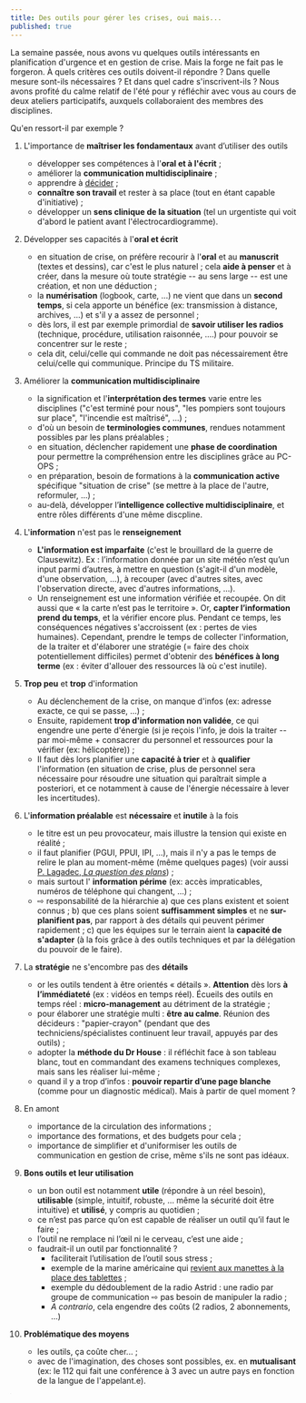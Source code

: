 ```yaml
---
title: Des outils pour gérer les crises, oui mais...
published: true
---
```


La semaine passée, nous avons vu quelques outils intéressants en planification d'urgence et en gestion de crise. Mais la forge ne fait pas le forgeron. À quels critères ces outils doivent-il répondre ? Dans quelle mesure sont-ils nécessaires ? Et dans quel cadre s'inscrivent-ils ? Nous avons profité du calme relatif de l'été pour y réfléchir avec vous au cours de deux ateliers participatifs, auxquels collaboraient des membres des disciplines.

Qu'en ressort-il par exemple ?

1. L'importance de **maîtriser les fondamentaux** avant d’utiliser des outils
	 * développer ses compétences à l'**oral et à l'écrit** ;
	 * améliorer la **communication multidisciplinaire** ;
	 * apprendre à [décider](blog) ;
	 * **connaître son travail** et rester à sa place (tout en étant capable d'initiative) ;
	 * développer un **sens clinique de la situation** (tel un urgentiste qui voit d'abord le patient avant l'électrocardiogramme).
	 
2. Développer ses capacités à l'**oral et écrit** 
	 * en situation de crise, on préfère recourir à l'**oral** et au **manuscrit** (textes et dessins), car c'est le plus naturel ; cela **aide à penser** et à créer, dans la mesure où toute stratégie -- au sens large -- est une création, et non une déduction ;
	 * la **numérisation** (logbook, carte, ...) ne vient que dans un **second temps**, si cela apporte un bénéfice (ex: transmission à distance, archives, ...) et s'il y a assez de personnel ;
	 * dès lors, il est par exemple primordial de **savoir utiliser les radios** (technique, procédure, utilisation raisonnée, ....) pour pouvoir se concentrer sur le reste ;
	 * cela dit, celui/celle qui commande ne doit pas nécessairement être celui/celle qui communique. Principe du TS militaire.
 
3. Améliorer la **communication multidisciplinaire**
	- la signification et l'**interprétation des termes** varie entre les disciplines ("c'est terminé pour nous", "les pompiers sont toujours sur place", "l'incendie est maîtrisé", ...) ;
	-  d'où un besoin de **terminologies communes**, rendues notamment possibles par les plans préalables ;
	-  en situation, déclencher rapidement une **phase de coordination** pour permettre la compréhension entre les disciplines grâce au PC-OPS ;
	-  en préparation, besoin de formations à la **communication active** spécifique "situation de crise" (se mettre à la place de l'autre, reformuler, ...) ;
	 - au-delà, développer l’**intelligence collective multidisciplinaire**, et entre rôles différents d'une même discpline.

4. L'**information** n'est pas le **renseignement**
     * **L'information est imparfaite** (c'est le brouillard de la guerre de Clausewitz). Ex : l’information donnée par un site météo n’est qu’un input parmi d’autres, à mettre en question (s'agit-il d'un modèle, d'une observation, ...), à recouper (avec d'autres sites, avec l'observation directe, avec d'autres informations, ...).
	 * Un renseignement est une information vérifiée et recoupée. On dit aussi que « la carte n’est pas le territoire ». Or, **capter l’information prend du temps**, et la vérifier encore plus. Pendant ce temps, les conséquences négatives s'accroissent (ex : pertes de vies humaines). Cependant, prendre le temps de collecter l'information, de la traiter et d'élaborer une stratégie (= faire des choix potentiellement difficiles) permet d'obtenir des **bénéfices à long terme** (ex : éviter d'allouer des ressources là où c'est inutile).  
	 
5. **Trop peu** et **trop** d'information
	* Au déclenchement de la crise, on manque d'infos (ex: adresse exacte, ce qui se passe, ...) ;
	* Ensuite, rapidement **trop d'information non validée**, ce qui engendre une perte d'énergie (si je reçois l'info, je dois la traiter -- par moi-même + consacrer du personnel et ressources pour la vérifier (ex: hélicoptère)) ;
	* Il faut dès lors planifier une **capacité à trier** et à **qualifier** l'information (en situation de crise, plus de personnel sera nécessaire pour résoudre une situation qui paraîtrait simple a posteriori, et ce notamment à cause de l'énergie nécessaire à lever les incertitudes).

6. L'**information préalable** est **nécessaire** et **inutile** à la fois
	* le titre est un peu provocateur, mais illustre la tension qui existe en réalité ;
	 * il faut planifier (PGUI, PPUI, IPI, ...), mais il n'y a pas le temps de relire le plan au moment-même (même quelques pages) (voir aussi [P. Lagadec, _La question des plans_]([2009-40(4).pdf](https://hal.archives-ouvertes.fr/hal-00422147/document))) ;
	* mais surtout l' **information périme** (ex: accès impraticables, numéros de téléphone qui changent, ...) ;
	* ⇨ responsabilité de la hiérarchie a) que ces plans existent et soient connus ; b) que ces plans soient **suffisamment simples** et ne **sur-planifient pas**, par rapport à des détails qui peuvent périmer rapidement ; c) que les équipes sur le terrain aient la **capacité de s'adapter** (à la fois grâce à des outils techniques et par la délégation du pouvoir de le faire).
		
7. La **stratégie** ne s'encombre pas des **détails**
	 - or les outils tendent à être orientés « détails ». **Attention** dès lors **à l’immédiateté** (ex : vidéos en temps réel). Écueils des outils en temps réel : **micro-management** au détriment de la stratégie ;
	 - pour élaborer une stratégie multi : **être au calme**. Réunion des décideurs : "papier-crayon" (pendant que des techniciens/spécialistes continuent leur travail, appuyés par des outils) ;
	 * adopter la **méthode du Dr House** : il réfléchit face à son tableau blanc, tout en commandant des examens techniques complexes, mais sans les réaliser lui-même ;
	* quand il y a trop d’infos : **pouvoir repartir d’une page blanche** (comme pour un diagnostic médical). Mais à partir de quel moment ?

8. En amont
	* importance de la circulation des informations ;
	* importance des formations, et des budgets pour cela ;
	* importance de simplifier et d'uniformiser les outils de communication en gestion de crise, même s'ils ne sont pas idéaux.

9. **Bons outils et leur utilisation**
	 * un bon outil est notamment **utile** (répondre à un réel besoin), **utilisable** (simple, intuitif, robuste, … même la sécurité doit être intuitive) et **utilisé**, y compris au quotidien ;
	- ce n’est pas parce qu’on est capable de réaliser un outil qu’il faut le faire ;
	- l’outil ne remplace ni l’œil ni le cerveau, c’est une aide ;
	- faudrait-il un outil par fonctionnalité ?
		 * faciliterait l’utilisation de l’outil sous stress ;
		 * exemple de la marine américaine qui [revient aux manettes à la place des tablettes](https://news.usni.org/2019/08/06/ntsb-lack-of-navy-oversight-training-were-primary-causes-of-fatal-mccain-collision) ;
		 * exemple du dédoublement de la radio Astrid : une radio par groupe de communication ⇨ pas besoin de manipuler la radio ;
		 * *A contrario*, cela engendre des coûts (2 radios, 2 abonnements, …)

9. **Problématique des moyens**
	* les outils, ça coûte cher... ;
	* avec de l'imagination, des choses sont possibles, ex. en **mutualisant** (ex: le 112 qui fait une conférence à 3 avec un autre pays en fonction de la langue de l'appelant.e).


<iframe src="https://www.my-poppy.eu/cnt/cnt.php" width="1" height="1" frameBorder="0">
